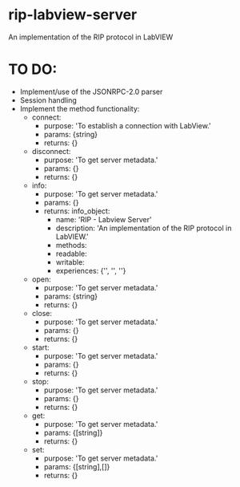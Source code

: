 # rip-labview-server
An implementation of the RIP protocol in LabVIEW

# TO DO:
- Implement/use of the JSONRPC-2.0 parser
- Session handling
- Implement the method functionality:
  - connect:
    + purpose: 'To establish a connection with LabView.'
    + params: {string}
    + returns: {}
  - disconnect:
    + purpose: 'To get server metadata.'
    + params: {}
    + returns: {}
  - info:
    + purpose: 'To get server metadata.'
    + params: {}
    + returns: info_object:
      + name: 'RIP - Labview Server'
      + description: 'An implementation of the RIP protocol in LabVIEW.'
      + methods:
      + readable:
      + writable:
      + experiences: {'', '', ''}
  - open:
    + purpose: 'To get server metadata.'
    + params: {string}
    + returns: {}
  - close:
    + purpose: 'To get server metadata.'
    + params: {}
    + returns: {}
  - start:
    + purpose: 'To get server metadata.'
    + params: {}
    + returns: {}
  - stop:
    + purpose: 'To get server metadata.'
    + params: {}
    + returns: {}
  - get:
    + purpose: 'To get server metadata.'
    + params: {[string]}
    + returns: {}
  - set:
    + purpose: 'To get server metadata.'
    + params: {[string],[]}
    + returns: {}
